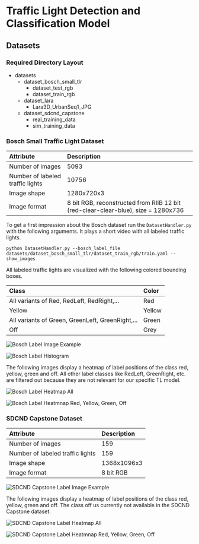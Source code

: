 # Traffic Light Detection and Classification Model

[//]: # (Image References)
[image_bosch_labeled_image]: ./images/bosch_labeled_image_0.png
[image_bosch_label_hist]: ./images/bosch_label_histogram.png
[image_bosch_label_heatmap_all]: ./images/bosch_label_heatmap_all.png
[image_bosch_label_heatmap_rygo]: ./images/bosch_label_heatmap_red_yellow_green_off.png

[image_capstone_labeled_image]: ./images/capstone_labeled_image_0.jpg
[image_capstone_label_hist]: ./images/capstone_label_histogram.png
[image_capstone_label_heatmap_all]: ./images/capstone_label_heatmap_all.png
[image_capstone_label_heatmap_rygo]: ./images/capstone_label_heatmap_red_yellow_green_off.png

## Datasets

### Required Directory Layout

- datasets
  - dataset_bosch_small_tlr
    - dataset_test_rgb
    - dataset_train_rgb
  - dataset_lara
    - Lara3D_UrbanSeq1_JPG
  - dataset_sdcnd_capstone
    - real_training_data
    - sim_training_data

### Bosch Small Traffic Light Dataset

| Attribute                        | Description                                                                       |
|:---------------------------------|:----------------------------------------------------------------------------------|
| Number of images                 | 5093                                                                              |
| Number of labeled traffic lights | 10756                                                                             |
| Image shape                      | 1280x720x3                                                                        |
| Image format                     | 8 bit RGB, reconstructed from RIIB 12 bit (red-clear-clear-blue), size = 1280x736 |

To get a first impression about the Bosch dataset run the `DatasetHandler.py` with the following arguments. It plays a short video with all labeled traffic lights.

```
python DatasetHandler.py --bosch_label_file datasets/dataset_bosch_small_tlr/dataset_train_rgb/train.yaml --show_images
```

All labeled traffic lights are visualized with the following colored bounding boxes.

| Class                                            | Color  |
|:-------------------------------------------------|:-------|
| All variants of Red, RedLeft, RedRight,...       | Red    |
| Yellow                                           | Yellow |
| All variants of Green, GreenLeft, GreenRight,... | Green  |
| Off                                              | Grey   |

![Bosch Label Image Example][image_bosch_labeled_image]

![Bosch Label Histogram][image_bosch_label_hist]

The following images display a heatmap of label positions of the class red, yellow, green and off. All other label classes like RedLeft, GreenRight, etc. are filtered out because they are not relevant for our specific TL model.

![Bosch Label Heatmap All][image_bosch_label_heatmap_all]

![Bosch Label Heatmnap Red, Yellow, Green, Off][image_bosch_label_heatmap_rygo]

### SDCND Capstone Dataset

| Attribute                        | Description |
|:---------------------------------|:------------|
| Number of images                 | 159         |
| Number of labeled traffic lights | 159         |
| Image shape                      | 1368x1096x3 |
| Image format                     | 8 bit RGB   |

![SDCND Capstone Label Image Example][image_capstone_labeled_image]

The following images display a heatmap of label positions of the class red, yellow, green and off. The class off us currently not available in the SDCND Capstone dataset.

![SDCND Capstone Label Heatmap All][image_capstone_label_heatmap_all]

![SDCND Capstone Label Heatmnap Red, Yellow, Green, Off][image_capstone_label_heatmap_rygo]
